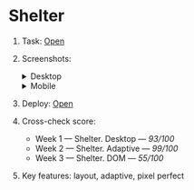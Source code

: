 # Shelter

1. Task: [Open](https://github.com/rolling-scopes-school/tasks/blob/master/stage1/stream1/shelter/README.md#shelter)  
2. Screenshots: 
  
    <details>
      <summary>Desktop</summary>
      <span>Main page</span>
      <img src="https://user-images.githubusercontent.com/42908323/162798862-4734441c-30d4-4da4-8729-885f3d644419.png" alt="Shelter main page" />
      <span>Our Pets page</span>
      <img src="https://user-images.githubusercontent.com/42908323/162799252-6fffadc3-a52f-40cc-88da-a754397d3a28.png" alt="Shelter our pets page" />
    </details>
    <details>
      <summary>Mobile</summary>
      <span>Main page</span>
      <img src="https://user-images.githubusercontent.com/42908323/163872102-8377cee1-8d54-4edd-86fa-d5444d20171b.png" alt="Shelter main page" />
      <span>Our Pets page</span>
      <img src="https://user-images.githubusercontent.com/42908323/163872572-727efcb3-d8bf-4bb8-ad10-a2bdab68f465.png" alt="Shelter our pets page" />
    </details>
3. Deploy: [Open](https://ablbsk-shelter.netlify.app/pages/main/)
4. Cross-check score:
   - Week 1 — Shelter. Desktop — _93/100_  
   - Week 2 — Shelter. Adaptive — _99/100_  
   - Week 3 — Shelter. DOM — _55/100_  
5. Key features: layout, adaptive, pixel perfect  

